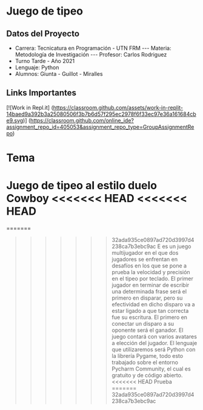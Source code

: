 # Juego de tipeo
## Datos del Proyecto
- Carrera: Tecnicatura en Programación - UTN FRM
--- Materia: Metodología de Investigación
--- Profesor: Carlos Rodriguez
- Turno Tarde - Año 2021
- Lenguaje: Python
- Alumnos: Giunta - Guillot - Miralles

## Links Importantes
[![Work in Repl.it]
(https://classroom.github.com/assets/work-in-replit-14baed9a392b3a25080506f3b7b6d57f295ec2978f6f33ec97e36a161684cbe9.svg)]
(https://classroom.github.com/online_ide?assignment_repo_id=405053&assignment_repo_type=GroupAssignmentRepo)

# Tema
Juego de tipeo al estilo duelo Cowboy
<<<<<<< HEAD
<<<<<<< HEAD
=======
=======
>>>>>>> 32ada935ce0897ad720d3997d4238ca7b3ebc9ac
E es un juego multijugador en el que dos jugadores se enfrentan en desafíos en los que se pone a prueba la velocidad y precisión en el tipeo por teclado.
El primer jugador en terminar de escribir una determinada frase será el primero en disparar, pero su efectividad en dicho disparo va a estar ligado a que tan correcta fue su escritura. 
El primero en conectar un disparo a su oponente será el ganador. El juego contará con varios avatares a elección del jugador.
El lenguaje que utilizaremos será Python con la librería Pygame, todo esto trabajado sobre el entorno Pycharm Community, el cual es gratuito y de código abierto.
<<<<<<< HEAD
>>>>>>> Prueba
=======
>>>>>>> 32ada935ce0897ad720d3997d4238ca7b3ebc9ac
